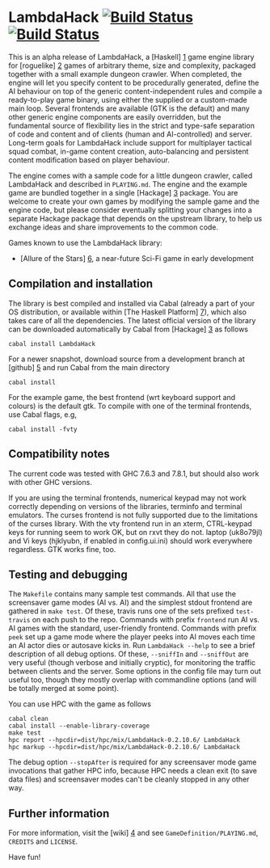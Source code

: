 LambdaHack [![Build Status](https://secure.travis-ci.org/kosmikus/LambdaHack.png)](http://travis-ci.org/kosmikus/LambdaHack)[![Build Status](https://drone.io/github.com/kosmikus/LambdaHack/status.png)](https://drone.io/github.com/kosmikus/LambdaHack/latest)
==========

This is an alpha release of LambdaHack, a [Haskell] [1] game engine
library for [roguelike] [2] games of arbitrary theme, size and complexity,
packaged together with a small example dungeon crawler. When completed,
the engine will let you specify content to be procedurally generated,
define the AI behaviour on top of the generic content-independent rules
and compile a ready-to-play game binary, using either the supplied
or a custom-made main loop. Several frontends are available
(GTK is the default) and many other generic engine components
are easily overridden, but the fundamental source of flexibility lies
in the strict and type-safe separation of code and content and of clients
(human and AI-controlled) and server. Long-term goals for LambdaHack include
support for multiplayer tactical squad combat, in-game content creation,
auto-balancing and persistent content modification based on player behaviour.

The engine comes with a sample code for a little dungeon crawler,
called LambdaHack and described in `PLAYING.md`. The engine and the example
game are bundled together in a single [Hackage] [3] package.
You are welcome to create your own games by modifying the sample game
and the engine code, but please consider eventually splitting your changes
into a separate Hackage package that depends on the upstream library,
to help us exchange ideas and share improvements to the common code.

Games known to use the LambdaHack library:

* [Allure of the Stars] [6], a near-future Sci-Fi game in early development


Compilation and installation
----------------------------

The library is best compiled and installed via Cabal (already a part
of your OS distribution, or available within [The Haskell Platform] [7]),
which also takes care of all the dependencies. The latest official
version of the library can be downloaded automatically by Cabal
from [Hackage] [3] as follows

    cabal install LambdaHack

For a newer snapshot, download source from a development branch
at [github] [5] and run Cabal from the main directory

    cabal install

For the example game, the best frontend (wrt keyboard support and colours)
is the default gtk. To compile with one of the terminal frontends,
use Cabal flags, e.g,

    cabal install -fvty


Compatibility notes
-------------------

The current code was tested with GHC 7.6.3 and 7.8.1,
but should also work with other GHC versions.

If you are using the terminal frontends, numerical keypad may not work
correctly depending on versions of the libraries, terminfo and terminal
emulators. The curses frontend is not fully supported due to the limitations
of the curses library. With the vty frontend run in an xterm,
CTRL-keypad keys for running seem to work OK, but on rxvt they do not.
laptop (uk8o79jl) and Vi keys (hjklyubn, if enabled in config.ui.ini)
should work everywhere regardless. GTK works fine, too.


Testing and debugging
---------------------

The `Makefile` contains many sample test commands. All that use the screensaver
game modes (AI vs. AI) and the simplest stdout frontend are gathered
in `make test`. Of these, travis runs one of the sets prefixed
`test-travis` on each push to the repo. Commands with prefix
`frontend` run AI vs. AI games with the standard, user-friendly frontend.
Commands with prefix `peek` set up a game mode where the player peeks
into AI moves each time an AI actor dies or autosave kicks in.
Run `LambdaHack --help` to see a brief description of all debug options.
Of these, `--sniffIn` and `--sniffOut` are very useful (though verbose
and initially cryptic), for monitoring the traffic between clients
and the server. Some options in the config file may turn out useful too,
though they mostly overlap with commandline options (and will be totally
merged at some point).

You can use HPC with the game as follows

    cabal clean
    cabal install --enable-library-coverage
    make test
    hpc report --hpcdir=dist/hpc/mix/LambdaHack-0.2.10.6/ LambdaHack
    hpc markup --hpcdir=dist/hpc/mix/LambdaHack-0.2.10.6/ LambdaHack

The debug option `--stopAfter` is required for any screensaver mode
game invocations that gather HPC info, because HPC needs a clean exit
(to save data files) and screensaver modes can't be cleanly stopped
in any other way.


Further information
-------------------

For more information, visit the [wiki] [4]
and see `GameDefinition/PLAYING.md`, `CREDITS` and `LICENSE`.

Have fun!



[1]: http://www.haskell.org/
[2]: http://roguebasin.roguelikedevelopment.org/index.php?title=Berlin_Interpretation
[3]: http://hackage.haskell.org/package/LambdaHack
[4]: https://github.com/kosmikus/LambdaHack/wiki
[5]: http://github.com/kosmikus/LambdaHack
[6]: http://allureofthestars.com
[7]: http://www.haskell.org/platform
